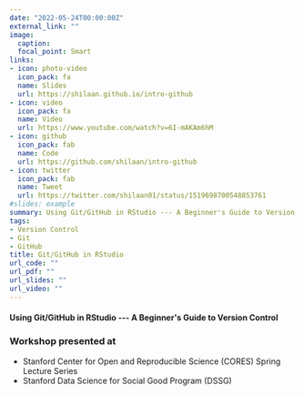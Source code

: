 ```yaml
---
date: "2022-05-24T00:00:00Z"
external_link: ""
image:
  caption: 
  focal_point: Smart
links:
- icon: photo-video
  icon_pack: fa
  name: Slides
  url: https://shilaan.github.io/intro-github
- icon: video
  icon_pack: fa
  name: Video
  url: https://www.youtube.com/watch?v=6I-mAKAm6hM
- icon: github
  icon_pack: fab
  name: Code
  url: https://github.com/shilaan/intro-github
- icon: twitter
  icon_pack: fab
  name: Tweet
  url: https://twitter.com/shilaan01/status/1519698700548853761
#slides: example
summary: Using Git/GitHub in RStudio --- A Beginner's Guide to Version Control.
tags:
- Version Control
- Git
- GitHub
title: Git/GitHub in RStudio
url_code: ""
url_pdf: ""
url_slides: ""
url_video: ""
---
```


#### Using Git/GitHub in RStudio --- A Beginner's Guide to Version Control


### Workshop presented at 

- Stanford Center for Open and Reproducible Science (CORES) Spring Lecture Series
- Stanford Data Science for Social Good Program (DSSG) 

